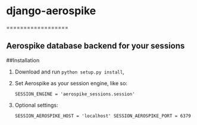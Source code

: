 # django-aerospike
==================
## Aerospike database backend for your sessions


##Installation

1. Download  and run ``python setup.py install``,



2. Set Aerospike as  your session engine, like so:

    ``SESSION_ENGINE = 'aerospike_sessions.session'``

3. Optional settings:

    ``
    SESSION_AEROSPIKE_HOST = 'localhost'
    SESSION_AEROSPIKE_PORT = 6379
    ``

